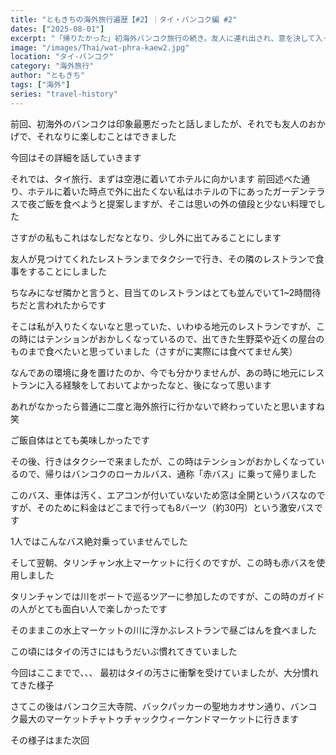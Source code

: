 ```yaml
---
title: "ともきちの海外旅行遍歴【#2】｜タイ・バンコク編 #2"
dates: ["2025-08-01"]
excerpt: "「帰りたかった」初海外バンコク旅行の続き。友人に連れ出され、意を決して入った地元のレストランでの食事が旅の転機に。激安ローカルバス「赤バス」に乗り、タリンチャン水上マーケットを巡るなど、次第にタイの魅力に引き込まれていく様子を綴ります。カルチャーショックを乗り越え、旅の楽しさを見出すまでの体験記です。"
image: "/images/Thai/wat-phra-kaew2.jpg"
location: "タイ-バンコク"
category: "海外旅行"
author: "ともきち"
tags: ["海外"]
series: "travel-history"
---
```


前回、初海外のバンコクは印象最悪だったと話しましたが、それでも友人のおかげで、それなりに楽しむことはできました

今回はその詳細を話していきます

それでは、タイ旅行、まずは空港に着いてホテルに向かいます
前回述べた通り、ホテルに着いた時点で外に出たくない私はホテルの下にあったガーデンテラスで夜ご飯を食べようと提案しますが、そこは思いの外の値段と少ない料理でした

さすがの私もこれはなしだなとなり、少し外に出てみることにします

友人が見つけてくれたレストランまでタクシーで行き、その隣のレストランで食事をすることにしました

ちなみになぜ隣かと言うと、目当てのレストランはとても並んでいて1~2時間待ちだと言われたからです

そこは私が入りたくないなと思っていた、いわゆる地元のレストランですが、この時にはテンションがおかしくなっているので、出てきた生野菜や近くの屋台のものまで食べたいと思っていました（さすがに実際には食べてません笑）

なんであの環境に身を置けたのか、今でも分かりませんが、あの時に地元にレストランに入る経験をしておいてよかったなと、後になって思います

あれがなかったら普通に二度と海外旅行に行かないで終わっていたと思いますね笑

ご飯自体はとても美味しかったです

その後、行きはタクシーで来ましたが、この時はテンションがおかしくなっているので、帰りはバンコクのローカルバス、通称「赤バス」に乗って帰りました

このバス、車体は汚く、エアコンが付いていないため窓は全開というバスなのですが、そのために料金はどこまで行っても8バーツ（約30円）という激安バスです

1人ではこんなバス絶対乗っていませんでした

そして翌朝、タリンチャン水上マーケットに行くのですが、この時も赤バスを使用しました

タリンチャンでは川をボートで巡るツアーに参加したのですが、この時のガイドの人がとても面白い人で楽しかったです

そのままこの水上マーケットの川に浮かぶレストランで昼ごはんを食べました

この頃にはタイの汚さにはもうだいぶ慣れてきていました

今回はここまでで、、、
最初はタイの汚さに衝撃を受けていましたが、大分慣れてきた様子

さてこの後はバンコク三大寺院、バックパッカーの聖地カオサン通り、バンコク最大のマーケットチャトゥチャックウィーケンドマーケットに行きます

その様子はまた次回
